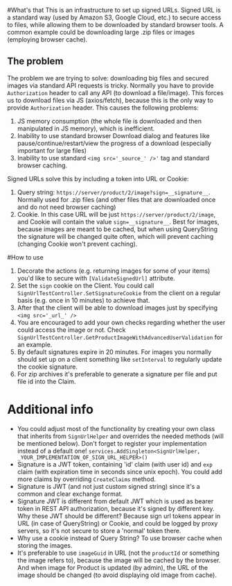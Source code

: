 #What's that
This is an infrastructure to set up signed URLs.
Signed URL is a standard way (used by Amazon S3, Google Cloud, etc.) to secure access to files, while allowing them to be downloaded by standard browser tools.
A common example could be downloading large .zip files or images (employing browser cache).

## The problem
The problem we are trying to solve: downloading big files and secured images via standard API requests is tricky.
Normally you have to provide `Authorization` header to call any API (to download a file/image).
This forces us to download files via JS (axios/fetch), because this is the only way to provide `Authorization` header.
This causes the following problems:
1. JS memory consumption (the whole file is downloaded and then manipulated in JS memory), which is inefficient.
1. Inability to use standard browser Download dialog and features like pause/continue/restart/view the progress of a download (especially important for large files)
1. Inability to use standard `<img src='_source_' />'` tag and standard browser caching.

Signed URLs solve this by including a token into URL or Cookie:
1. Query string: `https://server/product/2/image?sign=__signature__`. Normally used for .zip files (and other files that are downloaded once and do not need browser caching)
1. Cookie. In this case URL will be just `https://server/product/2/image`, and Cookie will contain the value `sign=__signature__`. Best for images, because images are meant to be cached, but when using QueryString the signature will be changed quite often, which will prevent caching (changing Cookie won't prevent caching).

#How to use
1. Decorate the actions (e.g. returning images for some of your items) you'd like to secure with `[ValidateSignedUrl]` attribute.
1. Set the `sign` cookie on the Client. You could call `SignUrlTestController.SetSignatureCookie` from the client on a regular basis (e.g. once in 10 minutes) to achieve that.
1. After that the client will be able to download images just by specifying `<img src='_url_' />`
1. You are encouraged to add your own checks regarding whether the user could access the image or not. Check `SignUrlTestController.GetProductImageWithAdvancedUserValidation` for an example.
1. By default signatures expire in 20 minutes. For images you normally should set up on a client something like `setInterval` to regularly update the cookie signature.
1. For zip archives it's preferable to generate a signature per file and put file id into the Claim.

# Additional info
- You could adjust most of the functionality by creating your own class that inherits from `SignUrlHelper` and overrides the needed methods (will be mentioned below). Don't forget to register your implementation instead of a default one!
  `services.AddSingleton<SignUrlHelper, _YOUR_IMPLEMENTATION_OF_SIGN_URL_HELPER>()`
- Signature is a JWT token, containing 'id' claim (with user id) and `exp` claim (with expiration time in seconds since unix epoch). You could add more claims by overriding `CreateClaims` method.
- Signature is JWT (and not just custom signed string) since it's a common and clear exchange format.   
- Signature JWT is different from default JWT which is used as bearer token in REST API authorization, because it's signed by different key.
Why these JWT should be different? Because sign url tokens appear in URL (in case of QueryString) or Cookie, and could be logged by proxy servers, so it's not secure to store a 'normal' token there. 
- Why use a cookie instead of Query String? To use browser cache when storing the images.
- It's preferable to use `imageGuid` in URL (not the `productId` or something the image refers to), because the image will be cached by the browser.
And when image for Product is updated (by admin), the URL of the image should be changed (to avoid displaying old image from cache).
